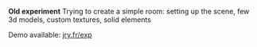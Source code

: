 **Old experiment**
Trying to create a simple room:
setting up the scene, few 3d models, custom textures, solid elements

Demo available: [jry.fr/exp](https://www.jry.fr/exp/ "jry.fr/exp")

